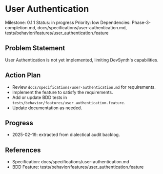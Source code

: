 # User Authentication
Milestone: 0.1.1
Status: in progress
Priority: low
Dependencies: Phase-3-completion.md, docs/specifications/user-authentication.md, tests/behavior/features/user_authentication.feature

## Problem Statement
User Authentication is not yet implemented, limiting DevSynth's capabilities.


## Action Plan
- Review `docs/specifications/user-authentication.md` for requirements.
- Implement the feature to satisfy the requirements.
- Add or update BDD tests in `tests/behavior/features/user_authentication.feature`.
- Update documentation as needed.

## Progress
- 2025-02-19: extracted from dialectical audit backlog.

## References
- Specification: docs/specifications/user-authentication.md
- BDD Feature: tests/behavior/features/user_authentication.feature
